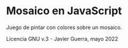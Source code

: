 Mosaico en JavaScript
=====================

Juego de pintar con colores sobre un mosaico.

Licencia GNU v.3 - Javier Guerra, mayo 2022
